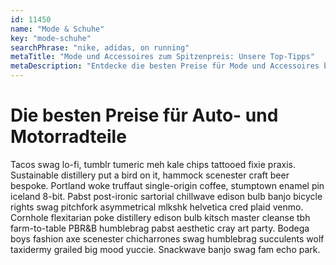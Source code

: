 ```yaml
---
id: 11450
name: "Mode & Schuhe"
key: "mode-schuhe"
searchPhrase: "nike, adidas, on running"
metaTitle: "Mode und Accessoires zum Spitzenpreis: Unsere Top-Tipps"
metaDescription: "Entdecke die besten Preise für Mode und Accessoires bei uns! Spare bei stylishen Outfits und trendigen Extras. Jetzt shoppen und sensationelle Angebote sichern!"
---
```


# Die besten Preise für Auto- und Motorradteile

Tacos swag lo-fi, tumblr tumeric meh kale chips tattooed fixie praxis. Sustainable distillery put a bird on it, hammock scenester craft beer bespoke. Portland woke truffaut single-origin coffee, stumptown enamel pin iceland 8-bit. Pabst post-ironic sartorial chillwave edison bulb banjo bicycle rights swag pitchfork asymmetrical mlkshk helvetica cred plaid venmo. Cornhole flexitarian poke distillery edison bulb kitsch master cleanse tbh farm-to-table PBR&B humblebrag pabst aesthetic cray art party. Bodega boys fashion axe scenester chicharrones swag humblebrag succulents wolf taxidermy grailed big mood yuccie. Snackwave banjo swag fam echo park.